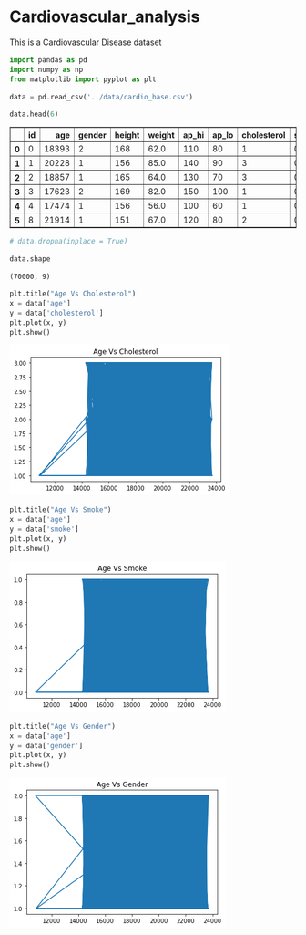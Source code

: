 # Cardiovascular_analysis
This is a Cardiovascular Disease dataset
```python
import pandas as pd
import numpy as np
from matplotlib import pyplot as plt
```


```python
data = pd.read_csv('../data/cardio_base.csv')
```


```python
data.head(6)
```




<div>
<style scoped>
    .dataframe tbody tr th:only-of-type {
        vertical-align: middle;
    }

    .dataframe tbody tr th {
        vertical-align: top;
    }

    .dataframe thead th {
        text-align: right;
    }
</style>
<table border="1" class="dataframe">
  <thead>
    <tr style="text-align: right;">
      <th></th>
      <th>id</th>
      <th>age</th>
      <th>gender</th>
      <th>height</th>
      <th>weight</th>
      <th>ap_hi</th>
      <th>ap_lo</th>
      <th>cholesterol</th>
      <th>smoke</th>
    </tr>
  </thead>
  <tbody>
    <tr>
      <th>0</th>
      <td>0</td>
      <td>18393</td>
      <td>2</td>
      <td>168</td>
      <td>62.0</td>
      <td>110</td>
      <td>80</td>
      <td>1</td>
      <td>0</td>
    </tr>
    <tr>
      <th>1</th>
      <td>1</td>
      <td>20228</td>
      <td>1</td>
      <td>156</td>
      <td>85.0</td>
      <td>140</td>
      <td>90</td>
      <td>3</td>
      <td>0</td>
    </tr>
    <tr>
      <th>2</th>
      <td>2</td>
      <td>18857</td>
      <td>1</td>
      <td>165</td>
      <td>64.0</td>
      <td>130</td>
      <td>70</td>
      <td>3</td>
      <td>0</td>
    </tr>
    <tr>
      <th>3</th>
      <td>3</td>
      <td>17623</td>
      <td>2</td>
      <td>169</td>
      <td>82.0</td>
      <td>150</td>
      <td>100</td>
      <td>1</td>
      <td>0</td>
    </tr>
    <tr>
      <th>4</th>
      <td>4</td>
      <td>17474</td>
      <td>1</td>
      <td>156</td>
      <td>56.0</td>
      <td>100</td>
      <td>60</td>
      <td>1</td>
      <td>0</td>
    </tr>
    <tr>
      <th>5</th>
      <td>8</td>
      <td>21914</td>
      <td>1</td>
      <td>151</td>
      <td>67.0</td>
      <td>120</td>
      <td>80</td>
      <td>2</td>
      <td>0</td>
    </tr>
  </tbody>
</table>
</div>




```python
# data.dropna(inplace = True)
```


```python
data.shape
```




    (70000, 9)




```python
plt.title("Age Vs Cholesterol")
x = data['age']
y = data['cholesterol']
plt.plot(x, y)
plt.show()
```


    
![png](output_5_0.png)
    



```python
plt.title("Age Vs Smoke")
x = data['age']
y = data['smoke']
plt.plot(x, y)
plt.show()
```


    
![png](output_6_0.png)
    



```python
plt.title("Age Vs Gender")
x = data['age']
y = data['gender']
plt.plot(x, y)
plt.show()
```


    
![png](output_7_0.png)
    



```python

```
